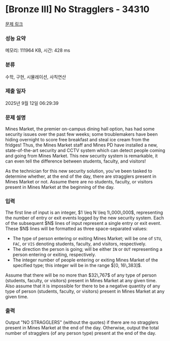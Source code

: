 # [Bronze III] No Stragglers - 34310 

[문제 링크](https://www.acmicpc.net/problem/34310) 

### 성능 요약

메모리: 111964 KB, 시간: 428 ms

### 분류

수학, 구현, 시뮬레이션, 사칙연산

### 제출 일자

2025년 9월 12일 06:29:39

### 문제 설명

<p>Mines Market, the premier on-campus dining hall option, has had some security issues over the past few weeks; some troublemakers have been hiding overnight to score free breakfast and steal ice cream from the fridges! Thus, the Mines Market staff and Mines PD have installed a new, state-of-the-art security and CCTV system which can detect people coming and going from Mines Market. This new security system is remarkable, it can even tell the difference between students, faculty, and visitors!</p>

<p>As the technician for this new security solution, you've been tasked to determine whether, at the end of the day, there are stragglers present in Mines Market or not. Assume there are no students, faculty, or visitors present in Mines Market at the beginning of the day.</p>

### 입력 

 <p>The first line of input is an integer, $1 \leq N \leq 1\,000\,000$, representing the number of entry or exit events logged by the new security system. Each of the subsequent $N$ lines of input represent a single entry or exit event. These $N$ lines will be formatted as three space-separated values:</p>

<ul>
	<li>The type of person entering or exiting Mines Market; will be one of <code>STU</code>, <code>FAC</code>, or <code>VIS</code> denoting students, faculty, and visitors, respectively.</li>
	<li>The direction the person is going; will be either <code>IN</code> or <code>OUT</code> representing a person entering or exiting, respectively.</li>
	<li>The integer number of people entering or exiting Mines Market of the specified type; this integer will be in the range $[0, 16\,383]$.</li>
</ul>

<p>Assume that there will be no more than $32\,767$ of any type of person (students, faculty, or visitors) present in Mines Market at any given time. Also assume that it is impossible for there to be a negative quantity of any type of person (students, faculty, or visitors) present in Mines Market at any given time.</p>

### 출력 

 <p>Output "NO STRAGGLERS" (without the quotes) if there are no stragglers present in Mines Market at the end of the day. Otherwise, output the total number of stragglers (of any person type) present at the end of the day.</p>

